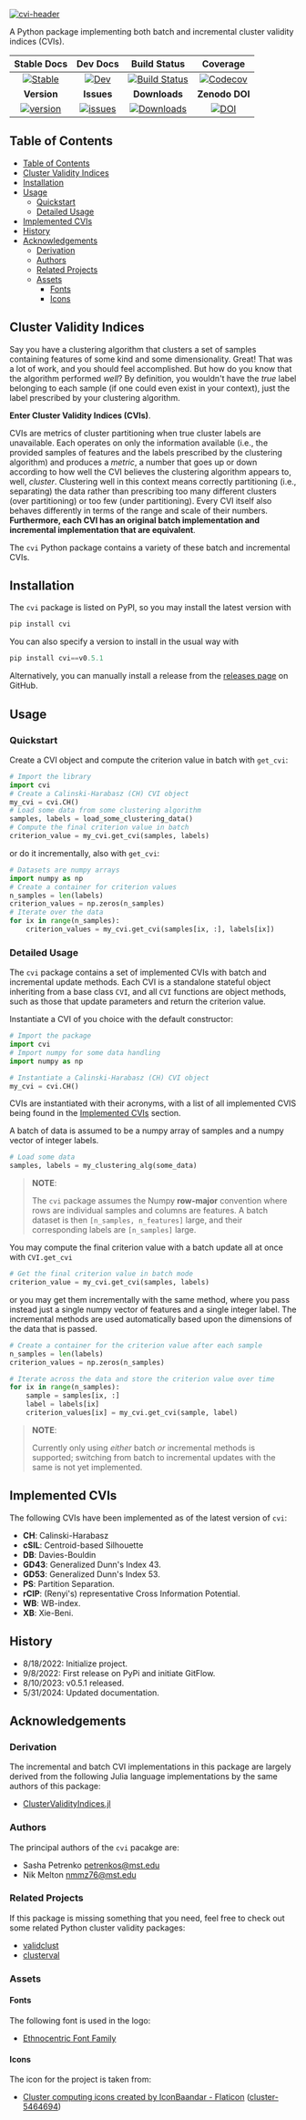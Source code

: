 [![cvi-header](https://github.com/AP6YC/FileStorage/blob/main/cvi/header.png?raw=true)][docs-dev-url]

A Python package implementing both batch and incremental cluster validity indices (CVIs).

| **Stable Docs**  | **Dev Docs** | **Build Status** | **Coverage** |
|:----------------:|:------------:|:----------------:|:------------:|
| [![Stable][docs-stable-img]][docs-stable-url] | [![Dev][docs-dev-img]][docs-dev-url]| [![Build Status][ci-img]][ci-url] | [![Codecov][codecov-img]][codecov-url] |
| **Version** | **Issues** | **Downloads** | **Zenodo DOI** |
| [![version][version-img]][version-url] | [![issues][issues-img]][issues-url] | [![Downloads][downloads-img]][downloads-url] |  [![DOI][zenodo-img]][zenodo-url] |

[downloads-img]: https://static.pepy.tech/badge/cvi
[downloads-url]: https://pepy.tech/project/cvi

[zenodo-img]: https://zenodo.org/badge/526280198.svg
[zenodo-url]: https://zenodo.org/badge/latestdoi/526280198

[docs-stable-img]: https://img.shields.io/badge/docs-stable-blue.svg
[docs-stable-url]: https://AP6YC.github.io/cvi/stable

[docs-dev-img]: https://img.shields.io/badge/docs-dev-blue.svg
[docs-dev-url]: https://AP6YC.github.io/cvi/dev

[ci-img]: https://github.com/AP6YC/cvi/actions/workflows/Test.yml/badge.svg
[ci-url]: https://github.com/AP6YC/cvi/actions/workflows/Test.yml

[codecov-img]: https://codecov.io/gh/AP6YC/cvi/branch/main/graph/badge.svg
[codecov-url]: https://codecov.io/gh/AP6YC/cvi

[version-img]: https://img.shields.io/pypi/v/cvi.svg
[version-url]: https://pypi.org/project/cvi

[issues-img]: https://img.shields.io/github/issues/AP6YC/cvi?style=flat
[issues-url]: https://github.com/AP6YC/cvi/issues

## Table of Contents

- [Table of Contents](#table-of-contents)
- [Cluster Validity Indices](#cluster-validity-indices)
- [Installation](#installation)
- [Usage](#usage)
  - [Quickstart](#quickstart)
  - [Detailed Usage](#detailed-usage)
- [Implemented CVIs](#implemented-cvis)
- [History](#history)
- [Acknowledgements](#acknowledgements)
  - [Derivation](#derivation)
  - [Authors](#authors)
  - [Related Projects](#related-projects)
  - [Assets](#assets)
    - [Fonts](#fonts)
    - [Icons](#icons)

## Cluster Validity Indices

Say you have a clustering algorithm that clusters a set of samples containing features of some kind and some dimensionality.
Great!
That was a lot of work, and you should feel accomplished.
But how do you know that the algorithm performed _well_?
By definition, you wouldn't have the _true_ label belonging to each sample (if one could even exist in your context), just the label prescribed by your clustering algorithm.

**Enter Cluster Validity Indices (CVIs)**.

CVIs are metrics of cluster partitioning when true cluster labels are unavailable.
Each operates on only the information available (i.e., the provided samples of features and the labels prescribed by the clustering algorithm) and produces a _metric_, a number that goes up or down according to how well the CVI believes the clustering algorithm appears to, well, _cluster_.
Clustering well in this context means correctly partitioning (i.e., separating) the data rather than prescribing too many different clusters (over partitioning) or too few (under partitioning).
Every CVI itself also behaves differently in terms of the range and scale of their numbers.
**Furthermore, each CVI has an original batch implementation and incremental implementation that are equivalent**.

The `cvi` Python package contains a variety of these batch and incremental CVIs.

## Installation

The `cvi` package is listed on PyPI, so you may install the latest version with

```python
pip install cvi
```

You can also specify a version to install in the usual way with

```python
pip install cvi==v0.5.1
```

Alternatively, you can manually install a release from the [releases page](https://github.com/AP6YC/cvi/releases) on GitHub.

## Usage

### Quickstart

Create a CVI object and compute the criterion value in batch with `get_cvi`:

```python
# Import the library
import cvi
# Create a Calinski-Harabasz (CH) CVI object
my_cvi = cvi.CH()
# Load some data from some clustering algorithm
samples, labels = load_some_clustering_data()
# Compute the final criterion value in batch
criterion_value = my_cvi.get_cvi(samples, labels)
```

or do it incrementally, also with `get_cvi`:

```python
# Datasets are numpy arrays
import numpy as np
# Create a container for criterion values
n_samples = len(labels)
criterion_values = np.zeros(n_samples)
# Iterate over the data
for ix in range(n_samples):
    criterion_values = my_cvi.get_cvi(samples[ix, :], labels[ix])
```

### Detailed Usage

The `cvi` package contains a set of implemented CVIs with batch and incremental update methods.
Each CVI is a standalone stateful object inheriting from a base class `CVI`, and all `CVI` functions are object methods, such as those that update parameters and return the criterion value.

Instantiate a CVI of you choice with the default constructor:

```python
# Import the package
import cvi
# Import numpy for some data handling
import numpy as np

# Instantiate a Calinski-Harabasz (CH) CVI object
my_cvi = cvi.CH()
```

CVIs are instantiated with their acronyms, with a list of all implemented CVIS being found in the [Implemented CVIs](#implemented-cvis) section.

A batch of data is assumed to be a numpy array of samples and a numpy vector of integer labels.

```python
# Load some data
samples, labels = my_clustering_alg(some_data)
```

> **NOTE**:
>
> The `cvi` package assumes the Numpy **row-major** convention where rows are individual samples and columns are features.
> A batch dataset is then `[n_samples, n_features]` large, and their corresponding labels are `[n_samples]` large.

You may compute the final criterion value with a batch update all at once with `CVI.get_cvi`

```python
# Get the final criterion value in batch mode
criterion_value = my_cvi.get_cvi(samples, labels)
```

or you may get them incrementally with the same method, where you pass instead just a single numpy vector of features and a single integer label.
The incremental methods are used automatically based upon the dimensions of the data that is passed.

```python
# Create a container for the criterion value after each sample
n_samples = len(labels)
criterion_values = np.zeros(n_samples)

# Iterate across the data and store the criterion value over time
for ix in range(n_samples):
    sample = samples[ix, :]
    label = labels[ix]
    criterion_values[ix] = my_cvi.get_cvi(sample, label)
```

> **NOTE**:
>
> Currently only using _either_ batch _or_ incremental methods is supported; switching from batch to incremental updates with the same is not yet implemented.

## Implemented CVIs

The following CVIs have been implemented as of the latest version of `cvi`:

- **CH**: Calinski-Harabasz
- **cSIL**: Centroid-based Silhouette
- **DB**: Davies-Bouldin
- **GD43**: Generalized Dunn's Index 43.
- **GD53**: Generalized Dunn's Index 53.
- **PS**: Partition Separation.
- **rCIP**: (Renyi's) representative Cross Information Potential.
- **WB**: WB-index.
- **XB**: Xie-Beni.

## History

- 8/18/2022: Initialize project.
- 9/8/2022: First release on PyPi and initiate GitFlow.
- 8/10/2023: v0.5.1 released.
- 5/31/2024: Updated documentation.

## Acknowledgements

### Derivation

The incremental and batch CVI implementations in this package are largely derived from the following Julia language implementations by the same authors of this package:

- [ClusterValidityIndices.jl](https://github.com/AP6YC/ClusterValidityIndices.jl)

### Authors

The principal authors of the `cvi` pacakge are:

- Sasha Petrenko <petrenkos@mst.edu>
- Nik Melton <nmmz76@mst.edu>

### Related Projects

If this package is missing something that you need, feel free to check out some related Python cluster validity packages:

- [validclust](https://github.com/crew102/validclust)
- [clusterval](https://github.com/Nuno09/clusterval)

### Assets

#### Fonts

The following font is used in the logo:

- [Ethnocentric Font Family](https://www.1001fonts.com/ethnocentric-font.html)

#### Icons

The icon for the project is taken from:

- [Cluster computing icons created by IconBaandar - Flaticon](https://www.flaticon.com/free-icons/cluster-computing) ([cluster-5464694](https://www.flaticon.com/free-icon/cluster_5464694))
